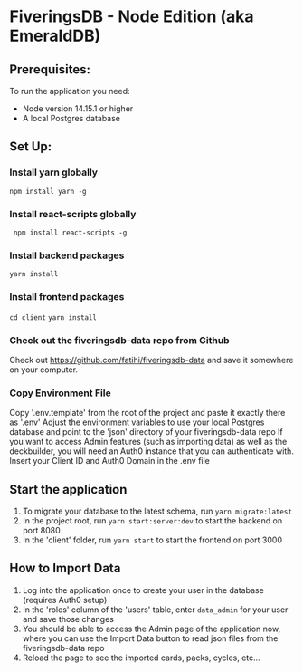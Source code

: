 # FiveringsDB - Node Edition (aka EmeraldDB)

## Prerequisites:
To run the application you need:
* Node version 14.15.1 or higher
* A local Postgres database

## Set Up:

### Install yarn globally
``` npm install yarn -g ```


### Install react-scripts globally
``` npm install react-scripts -g```

### Install backend packages
```yarn install```

### Install frontend packages
```cd client```
```yarn install```

### Check out the fiveringsdb-data repo from Github
Check out https://github.com/fatihi/fiveringsdb-data and save it somewhere on your computer.

### Copy Environment File
Copy '.env.template' from the root of the project and paste it exactly there as '.env'
Adjust the environment variables to use your local Postgres database and point to the 'json' directory of your fiveringsdb-data repo
If you want to access Admin features (such as importing data) as well as the deckbuilder, you will need an Auth0 instance that you can authenticate with. Insert your Client ID and Auth0 Domain in the .env file 

## Start the application
1. To migrate your database to the latest schema, run ```yarn migrate:latest```
2. In the project root, run ```yarn start:server:dev``` to start the backend on port 8080
3. In the 'client' folder, run ```yarn start``` to start the frontend on port 3000

## How to Import Data
1. Log into the application once to create your user in the database (requires Auth0 setup)
2. In the 'roles' column of the 'users' table, enter ```data_admin``` for your user and save those changes
3. You should be able to access the Admin page of the application now, where you can use the Import Data button to read json files from the fiveringsdb-data repo
4. Reload the page to see the imported cards, packs, cycles, etc...


